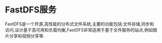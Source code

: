 # FastDFS服务

FastDFS是一个开源,高性能的分布式文件系统,主要的功能包括:文件存储,同步和访问,设计基于高可用和负载均衡,FastDFS非常适用于基于文件服务的站点,例如图片分享和视频分享等.



